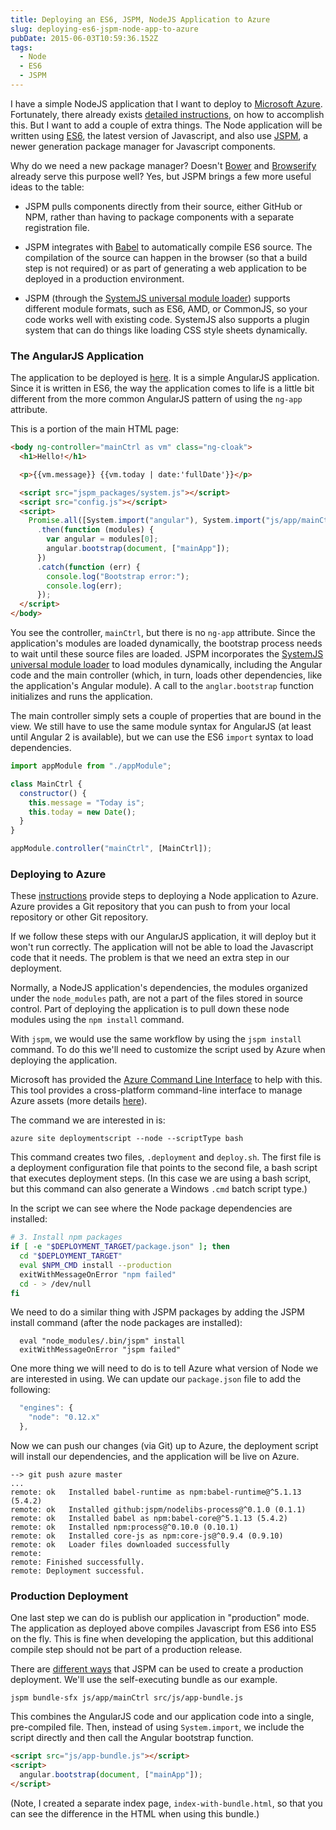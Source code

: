```yaml
---
title: Deploying an ES6, JSPM, NodeJS Application to Azure
slug: deploying-es6-jspm-node-app-to-azure
pubDate: 2015-06-03T10:59:36.152Z
tags:
  - Node
  - ES6
  - JSPM
---
```


I have a simple NodeJS application that I want to deploy to [Microsoft Azure](http://azure.microsoft.com/en-us/). Fortunately, there already exists [detailed instructions](http://azure.microsoft.com/en-us/documentation/articles/web-sites-nodejs-develop-deploy-mac/), on how to accomplish this. But I want to add a couple of extra things. The Node application will be written using [ES6](https://github.com/lukehoban/es6features), the latest version of Javascript, and also use [JSPM](http://jspm.io/), a newer generation package manager for Javascript components.

Why do we need a new package manager? Doesn't [Bower](http://bower.io/) and [Browserify](http://browserify.org/) already serve this purpose well? Yes, but JSPM brings a few more useful ideas to the table:

- JSPM pulls components directly from their source, either GitHub or NPM, rather than having to package components with a separate registration file.
- JSPM integrates with [Babel](https://babeljs.io/) to automatically compile ES6 source. The compilation of the source can happen in the browser (so that a build step is not required) or as part of generating a web application to be deployed in a production environment.

- JSPM (through the [SystemJS universal module loader](https://github.com/systemjs/systemjs)) supports different module formats, such as ES6, AMD, or CommonJS, so your code works well with existing code. SystemJS also supports a plugin system that can do things like loading CSS style sheets dynamically.

### The AngularJS Application

The application to be deployed is [here](https://github.com/dfbaskin/angular-node-cookbook). It is a simple AngularJS application. Since it is written in ES6, the way the application comes to life is a little bit different from the more common AngularJS pattern of using the `ng-app` attribute.

This is a portion of the main HTML page:

```html
<body ng-controller="mainCtrl as vm" class="ng-cloak">
  <h1>Hello!</h1>

  <p>{{vm.message}} {{vm.today | date:'fullDate'}}</p>

  <script src="jspm_packages/system.js"></script>
  <script src="config.js"></script>
  <script>
    Promise.all([System.import("angular"), System.import("js/app/mainCtrl")])
      .then(function (modules) {
        var angular = modules[0];
        angular.bootstrap(document, ["mainApp"]);
      })
      .catch(function (err) {
        console.log("Bootstrap error:");
        console.log(err);
      });
  </script>
</body>
```

You see the controller, `mainCtrl`, but there is no `ng-app` attribute. Since the application's modules are loaded dynamically, the bootstrap process needs to wait until these source files are loaded. JSPM incorporates the [SystemJS universal module loader](https://github.com/systemjs/systemjs) to load modules dynamically, including the Angular code and the main controller (which, in turn, loads other dependencies, like the application's Angular module). A call to the `anglar.bootstrap` function initializes and runs the application.

The main controller simply sets a couple of properties that are bound in the view. We still have to use the same module syntax for AngularJS (at least until Angular 2 is available), but we can use the ES6 `import` syntax to load dependencies.

```javascript
import appModule from "./appModule";

class MainCtrl {
  constructor() {
    this.message = "Today is";
    this.today = new Date();
  }
}

appModule.controller("mainCtrl", [MainCtrl]);
```

### Deploying to Azure

These [instructions](http://azure.microsoft.com/en-us/documentation/articles/web-sites-nodejs-develop-deploy-mac/) provide steps to deploying a Node application to Azure. Azure provides a Git repository that you can push to from your local repository or other Git repository.

If we follow these steps with our AngularJS application, it will deploy but it won't run correctly. The application will not be able to load the Javascript code that it needs. The problem is that we need an extra step in our deployment.

Normally, a NodeJS application's dependencies, the modules organized under the `node_modules` path, are not a part of the files stored in source control. Part of deploying the application is to pull down these node modules using the `npm install` command.

With `jspm`, we would use the same workflow by using the `jspm install` command. To do this we'll need to customize the script used by Azure when deploying the application.

Microsoft has provided the [Azure Command Line Interface](https://azure.microsoft.com/en-us/documentation/articles/xplat-cli-install/) to help with this. This tool provides a cross-platform command-line interface to manage Azure assets (more details [here](https://azure.microsoft.com/en-us/documentation/articles/virtual-machines-command-line-tools/)).

The command we are interested in is:

```
azure site deploymentscript --node --scriptType bash
```

This command creates two files, `.deployment` and `deploy.sh`. The first file is a deployment configuration file that points to the second file, a bash script that executes deployment steps. (In this case we are using a bash script, but this command can also generate a Windows `.cmd` batch script type.)

In the script we can see where the Node package dependencies are installed:

```bash
# 3. Install npm packages
if [ -e "$DEPLOYMENT_TARGET/package.json" ]; then
  cd "$DEPLOYMENT_TARGET"
  eval $NPM_CMD install --production
  exitWithMessageOnError "npm failed"
  cd - > /dev/null
fi
```

We need to do a similar thing with JSPM packages by adding the JSPM install command (after the node packages are installed):

```
  eval "node_modules/.bin/jspm" install
  exitWithMessageOnError "jspm failed"
```

One more thing we will need to do is to tell Azure what version of Node we are interested in using. We can update our `package.json` file to add the following:

```javascript
  "engines": {
    "node": "0.12.x"
  },
```

Now we can push our changes (via Git) up to Azure, the deployment script will install our dependencies, and the application will be live on Azure.

```
--> git push azure master
...
remote: ok   Installed babel-runtime as npm:babel-runtime@^5.1.13 (5.4.2)
remote: ok   Installed github:jspm/nodelibs-process@^0.1.0 (0.1.1)
remote: ok   Installed babel as npm:babel-core@^5.1.13 (5.4.2)
remote: ok   Installed npm:process@^0.10.0 (0.10.1)
remote: ok   Installed core-js as npm:core-js@^0.9.4 (0.9.10)
remote: ok   Loader files downloaded successfully
remote:
remote: Finished successfully.
remote: Deployment successful.
```

### Production Deployment

One last step we can do is publish our application in "production" mode. The application as deployed above compiles Javascript from ES6 into ES5 on the fly. This is fine when developing the application, but this additional compile step should not be part of a production release.

There are [different ways](https://github.com/jspm/jspm-cli/wiki/Production-Workflows) that JSPM can be used to create a production deployment. We'll use the self-executing bundle as our example.

```
jspm bundle-sfx js/app/mainCtrl src/js/app-bundle.js
```

This combines the AngularJS code and our application code into a single, pre-compiled file. Then, instead of using `System.import`, we include the script directly and then call the Angular bootstrap function.

```html
<script src="js/app-bundle.js"></script>
<script>
  angular.bootstrap(document, ["mainApp"]);
</script>
```

(Note, I created a separate index page, `index-with-bundle.html`, so that you can see the difference in the HTML when using this bundle.)
